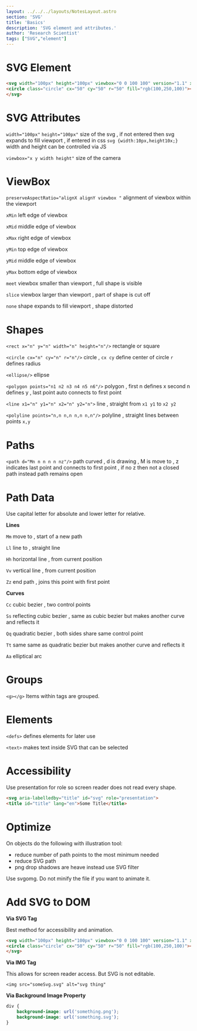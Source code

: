 ```yaml
---
layout: ../../../layouts/NotesLayout.astro
section: 'SVG'
title: 'Basics'
description: 'SVG element and attributes.'
author: 'Research Scientist'
tags: ["SVG","element"]
---
```


# SVG Element

```html
<svg width="100px" height="100px" viewbox="0 0 100 100" version="1.1" xmlns="...">
<circle class="circle" cx="50" cy="50" r="50" fill="rgb(100,250,100)"></circle>
</svg>
```

# SVG Attributes

`width="100px"` `height="100px"` size of the svg , if not entered then svg expands to fill viewport , if entered in css `svg {width:10px,height10x;}` width and height can be controlled via JS

`viewbox="x y width height"` size of the camera

# ViewBox

`preserveAspectRatio="alignX alignY viewbox "` alignment of viewbox within the viewport

`xMin` left edge of viewbox

`xMid` middle edge of viewbox

`xMax` right edge of viewbox

`yMin` top edge of viewbox

`yMid` middle edge of viewbox

`yMax` bottom edge of viewbox

`meet` viewbox smaller than viewport , full shape is visible

`slice`  viewbox larger than viewport , part of shape is cut off

`none` shape expands to fill viewport , shape distorted

# Shapes

`<rect x="n" y="n" width="n" height="n"/>` rectangle or square

`<circle cx="n" cy="n" r="n"/>` circle , `cx cy` define center of circle `r` defines radius

`<ellipse/>` ellipse

`<polygon points="n1 n2 n3 n4 n5 n6"/>` polygon , first n defines x second n defines y , last point auto connects to first point


`<line x1="n" y1="n" x2="n" y2="n">` line , straight from `x1 y1` to `x2 y2`

`<polyline points="n,n n,n n,n n,n"/>` polyline , straight lines between points `x,y`

# Paths

`<path d="Mn n n n n nz"/>` path curved , d is drawing , M is move to , z indicates last point and connects to first point , if no z then not a closed path instead path remains open

# Path Data

Use capital letter for absolute and lower letter for relative.

**Lines**

`Mm` move to , start of a new path

`Ll` line to , straight line

`Hh` horizontal line , from current position

`Vv` vertical line , from current position

`Zz` end path , joins this point with first point

**Curves**

`Cc` cubic bezier , two control points

`Ss` reflecting cubic bezier , same as cubic bezier but makes another curve and reflects it

`Qq` quadratic bezier , both sides share same control point

`Tt` same same as quadratic bezier but makes another curve and reflects it

`Aa` elliptical arc

# Groups

`<g></g>` Items within tags are grouped.

# Elements

`<defs>` defines elements for later use

`<text>` makes text inside SVG that can be selected

# Accessibility

Use presentation for role so screen reader does not read every shape.

```html
<svg aria-labelledby="title" id="svg" role="presentation">
<title id="title" lang="en">Some Title</title>
```

# Optimize

On objects do the following with illustration tool:

- reduce number of path points to the most minimum needed
- reduce SVG path
- png drop shadows are heave instead use SVG filter

Use svgomg.
Do not minify the file if you want to animate it.

# Add SVG to DOM

**Via SVG Tag**

Best method for accessibility and animation.

```html
<svg width="100px" height="100px" viewbox="0 0 100 100" version="1.1" xmlns="...">
<circle class="circle" cx="50" cy="50" r="50" fill="rgb(100,250,100)"></circle>
</svg>
```

**Via IMG Tag**

This allows for screen reader access. But SVG is not editable.

`<img src="someSvg.svg" alt="svg thing"`

**Via Background Image Property**

```css
div {
    background-image: url('something.png');
    background-image: url('something.svg');
}
```
